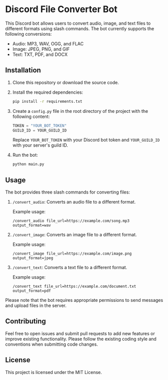 
# Discord File Converter Bot

This Discord bot allows users to convert audio, image, and text files to different formats using slash commands. The bot currently supports the following conversions:

- Audio: MP3, WAV, OGG, and FLAC
- Image: JPEG, PNG, and GIF
- Text: TXT, PDF, and DOCX

## Installation

1. Clone this repository or download the source code.
2. Install the required dependencies:

   ```bash
   pip install -r requirements.txt
   ```

3. Create a `config.py` file in the root directory of the project with the following content:

   ```python
   TOKEN = "YOUR_BOT_TOKEN"
   GUILD_ID = YOUR_GUILD_ID
   ```

   Replace `YOUR_BOT_TOKEN` with your Discord bot token and `YOUR_GUILD_ID` with your server's guild ID.

4. Run the bot:

   ```bash
   python main.py
   ```

## Usage

The bot provides three slash commands for converting files:

1. `/convert_audio`: Converts an audio file to a different format.

   Example usage:

   ```
   /convert_audio file_url=https://example.com/song.mp3 output_format=wav
   ```

2. `/convert_image`: Converts an image file to a different format.

   Example usage:

   ```
   /convert_image file_url=https://example.com/image.png output_format=jpeg
   ```

3. `/convert_text`: Converts a text file to a different format.

   Example usage:

   ```
   /convert_text file_url=https://example.com/document.txt output_format=pdf
   ```

Please note that the bot requires appropriate permissions to send messages and upload files in the server.

## Contributing

Feel free to open issues and submit pull requests to add new features or improve existing functionality. Please follow the existing coding style and conventions when submitting code changes.

## License

This project is licensed under the MIT License. 